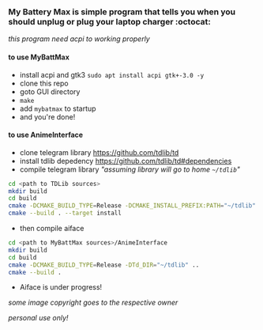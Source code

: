 ### My Battery Max is simple program that tells you when you should unplug or plug your laptop charger :octocat:
_this program need acpi to working properly_

#### to use MyBattMax
* install acpi and gtk3 `sudo apt install acpi gtk+-3.0 -y`
* clone this repo
* goto GUI directory
* `make`
* add `mybatmax` to startup
* and you're done!

#### to use AnimeInterface
* clone telegram library <https://github.com/tdlib/td>
* install tdlib depedency <https://github.com/tdlib/td#dependencies>
* compile telegram library _"assuming library will go to home `~/tdlib`"_
```bash
cd <path to TDLib sources>
mkdir build
cd build
cmake -DCMAKE_BUILD_TYPE=Release -DCMAKE_INSTALL_PREFIX:PATH="~/tdlib" ..
cmake --build . --target install
```
* then compile aiface
```bash
cd <path to MyBattMax sources>/AnimeInterface
mkdir build
cd build
cmake -DCMAKE_BUILD_TYPE=Release -DTd_DIR="~/tdlib" ..
cmake --build .
```
* Aiface is under progress!

_some image copyright goes to the respective owner_

_personal use only!_
